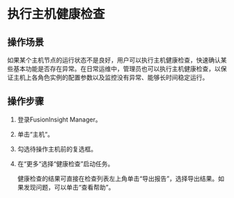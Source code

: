 # 执行主机健康检查<a name="admin_guide_000057"></a>

## 操作场景<a name="zh-cn_topic_0263899245_s3a6dc04b2b5543e3ac5ac42ea4fc71c1"></a>

如果某个主机节点的运行状态不是良好，用户可以执行主机健康检查，快速确认某些基本功能是否存在异常。在日常运维中，管理员也可以执行主机健康检查，以保证主机上各角色实例的配置参数以及监控没有异常、能够长时间稳定运行。

## 操作步骤<a name="zh-cn_topic_0263899245_section1280211164120"></a>

1.  登录FusionInsight Manager。
2.  单击“主机“。
3.  勾选待操作主机前的复选框。
4.  在“更多“选择“健康检查”启动任务。

    健康检查的结果可直接在检查列表左上角单击“导出报告”，选择导出结果。如果发现问题，可以单击“查看帮助”。


